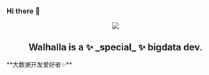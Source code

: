 ### Hi there 👋

<p align="center">
 <img align="center" src="https://github-readme-stats.vercel.app/api?username=Walhalla-Summary&show_icons=true&theme=tokyonight" />
 <h2 align="center">Walhalla is a ✨ _special_ ✨ bigdata dev.</h2>
</p>
**大数据开发爱好者✨**
